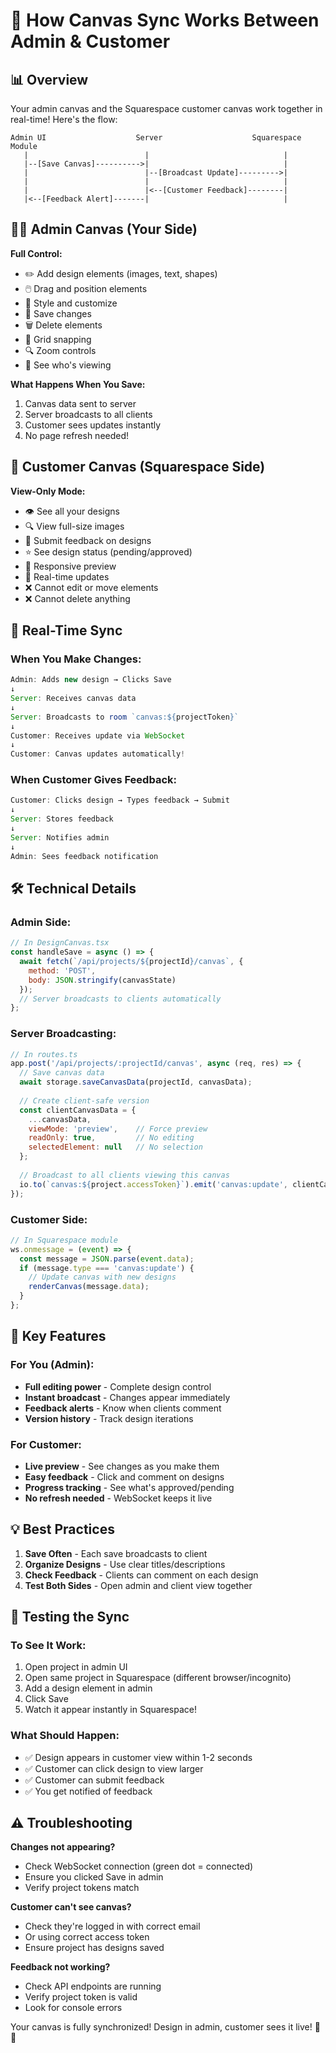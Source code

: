 # 🎨 How Canvas Sync Works Between Admin & Customer

## 📊 Overview

Your admin canvas and the Squarespace customer canvas work together in real-time! Here's the flow:

```
Admin UI                    Server                    Squarespace Module
   |                          |                              |
   |--[Save Canvas]---------->|                              |
   |                          |--[Broadcast Update]--------->|
   |                          |                              |
   |                          |<--[Customer Feedback]--------|
   |<--[Feedback Alert]-------|                              |
```

## 👨‍💼 Admin Canvas (Your Side)

**Full Control:**
- ✏️ Add design elements (images, text, shapes)
- 🖱️ Drag and position elements
- 🎨 Style and customize
- 💾 Save changes
- 🗑️ Delete elements
- 📐 Grid snapping
- 🔍 Zoom controls
- 👥 See who's viewing

**What Happens When You Save:**
1. Canvas data sent to server
2. Server broadcasts to all clients
3. Customer sees updates instantly
4. No page refresh needed!

## 👤 Customer Canvas (Squarespace Side)

**View-Only Mode:**
- 👁️ See all your designs
- 🔍 View full-size images
- 💬 Submit feedback on designs
- ⭐ See design status (pending/approved)
- 📱 Responsive preview
- 🔄 Real-time updates
- ❌ Cannot edit or move elements
- ❌ Cannot delete anything

## 🔄 Real-Time Sync

### When You Make Changes:
```javascript
Admin: Adds new design → Clicks Save
↓
Server: Receives canvas data
↓
Server: Broadcasts to room `canvas:${projectToken}`
↓
Customer: Receives update via WebSocket
↓
Customer: Canvas updates automatically!
```

### When Customer Gives Feedback:
```javascript
Customer: Clicks design → Types feedback → Submit
↓
Server: Stores feedback
↓
Server: Notifies admin
↓
Admin: Sees feedback notification
```

## 🛠️ Technical Details

### Admin Side:
```javascript
// In DesignCanvas.tsx
const handleSave = async () => {
  await fetch(`/api/projects/${projectId}/canvas`, {
    method: 'POST',
    body: JSON.stringify(canvasState)
  });
  // Server broadcasts to clients automatically
};
```

### Server Broadcasting:
```javascript
// In routes.ts
app.post('/api/projects/:projectId/canvas', async (req, res) => {
  // Save canvas data
  await storage.saveCanvasData(projectId, canvasData);
  
  // Create client-safe version
  const clientCanvasData = {
    ...canvasData,
    viewMode: 'preview',    // Force preview
    readOnly: true,         // No editing
    selectedElement: null   // No selection
  };
  
  // Broadcast to all clients viewing this canvas
  io.to(`canvas:${project.accessToken}`).emit('canvas:update', clientCanvasData);
});
```

### Customer Side:
```javascript
// In Squarespace module
ws.onmessage = (event) => {
  const message = JSON.parse(event.data);
  if (message.type === 'canvas:update') {
    // Update canvas with new designs
    renderCanvas(message.data);
  }
};
```

## 🎯 Key Features

### For You (Admin):
- **Full editing power** - Complete design control
- **Instant broadcast** - Changes appear immediately
- **Feedback alerts** - Know when clients comment
- **Version history** - Track design iterations

### For Customer:
- **Live preview** - See changes as you make them
- **Easy feedback** - Click and comment on designs
- **Progress tracking** - See what's approved/pending
- **No refresh needed** - WebSocket keeps it live

## 💡 Best Practices

1. **Save Often** - Each save broadcasts to client
2. **Organize Designs** - Use clear titles/descriptions
3. **Check Feedback** - Clients can comment on each design
4. **Test Both Sides** - Open admin and client view together

## 🚀 Testing the Sync

### To See It Work:
1. Open project in admin UI
2. Open same project in Squarespace (different browser/incognito)
3. Add a design element in admin
4. Click Save
5. Watch it appear instantly in Squarespace!

### What Should Happen:
- ✅ Design appears in customer view within 1-2 seconds
- ✅ Customer can click design to view larger
- ✅ Customer can submit feedback
- ✅ You get notified of feedback

## ⚠️ Troubleshooting

**Changes not appearing?**
- Check WebSocket connection (green dot = connected)
- Ensure you clicked Save in admin
- Verify project tokens match

**Customer can't see canvas?**
- Check they're logged in with correct email
- Or using correct access token
- Ensure project has designs saved

**Feedback not working?**
- Check API endpoints are running
- Verify project token is valid
- Look for console errors

Your canvas is fully synchronized! Design in admin, customer sees it live! 🎨✨
